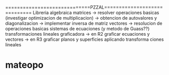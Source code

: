=============================PZZAL=============================
Libreria algebraica
  matrices 
    -> resolver operaciones basicas (investigar optimizacion de
       multiplicacion)
    -> obtencion de autovalores y diagonalizacion
    -> implementar inversa de matriz
  vectores
    -> resolucion de operaciones basicas
  sistemas de ecuaciones (y metodo de Guass??)
  transformaciones lineales
  graficadora
    -> en R2 graficar ecuaciones y vectores
    -> en R3 graficar planos y superficies aplicando transforma
       ciones lineales
# mateopo

